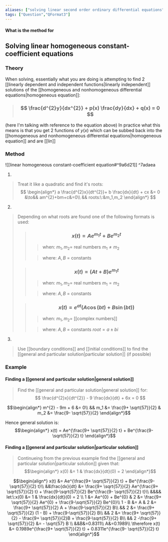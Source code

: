 ```yaml
---
aliases: ["solving linear second order ordinary differential equations","solving linear second order ODEs"]
tags: ["Question","QFormat3"]
---
```


#### What is the method for
## Solving linear homogeneous constant-coefficient equations
### Theory

When solving, essentially what you are doing is attempting to find 2 [[linearly dependent and independent functions|linearly independent]] solutions of the [[homogeneous and nonhomogeneous differential equations|homogeneous equation]]: 
> ### $$ \frac{d^{2}y}{dx^{2}} + p(x) \frac{dy}{dx} + q(x) = 0 $$

(here I'm talking with reference to the equation above)
In practice what this means is that you get 2 functions of $y(x)$ which can be subbed back into the [[homogeneous and nonhomogeneous differential equations|homogeneous equation]] and are [[lin]]

### Method
![[linear homogeneous constant-coefficient equation#^9a6d21]] ^7adaea

1) 
> Treat it like a quadratic and find it's roots:
> $$ \begin{align*}
a \frac{d^{2}x}{dt^{2}}+ b \frac{dx}{dt} + cx &= 0 &\to&& am^{2}+bm+c&=0\\
&& roots:\:&m_1,m_2
\end{align*} $$
2) 
> Depending on what roots are found one of the following formats is used:
>> ### $$ x(t) = Ae^{m_1 t} + Be^{m_2 t} $$ 
>>> when:
>>> $m_1,m_2=$ real numbers
>>> $m_1 \neq m_2$
>>
>>> where:
>>> $A,B$ = constants
>
>> ### $$ x(t) = (At+B)e^{m_1 t} $$ 
>>> when:
>>> $m_1,m_2=$ real numbers
>>> $m_1=m_2$
>>
>>> where:
>>> $A,B$ = constants 
>
>> ### $$ x(t) = e^{at} ( A\cos(bt) + B\sin(bt) ) $$ 
>>> when:
>>> $m_1,m_2=$ [[complex numbers]]
>>
>>> where:
>>> $A,B$ = constants
>>> $root=a\pm bi$
3) 
> Use [[boundary conditions]] and [[initial conditions]] to find the [[general and particular solution|particular solution]] (if possible)

### Example

#### Finding a [[general and particular solution|general solution]]
> Find the [[general and particular solution|general solution]] for:
> $$ \frac{d^{2}x}{dt^{2}} - 9 \frac{dx}{dt} + 6x = 0 $$

$$\begin{align*}
m^{2} - 9m + 6 &= 0\\
&& m_1 &= \frac{9+ \sqrt{57}}{2}  & m_2 &= \frac{9- \sqrt{57}}{2} 
\end{align*}$$

Hence general solution is:
$$\begin{align*}
x(t) = Ae^{\frac{9+ \sqrt{57}}{2} t} + Be^{\frac{9- \sqrt{57}}{2}  t}
\end{align*}$$

#### Finding a [[general and particular solution|particular solution]]
> Continueing from the previous example find the [[general and particular solution|particular solution]] given that:
> $$\begin{align*}
x(0) &= 1 & \frac{dx}{dt}(0) = 2 
\end{align*}$$

$$\begin{align*}
x(t) &= Ae^{\frac{9+ \sqrt{57}}{2} t} + Be^{\frac{9- \sqrt{57}}{2}  t}\\
&&\frac{dx}{dt} &= \frac{9+ \sqrt{57}}{2} Ae^{\frac{9+ \sqrt{57}}{2} t} + \frac{9-\sqrt{57}}{2} Be^{\frac{9- \sqrt{57}}{2}  t}\\
&&&& let:\:x(0) &= 1 & \frac{dx}{dt}(0) = 2 \\
1 &= Ae^{0} + Be^{0} & 2 &= \frac{9+ \sqrt{57}}{2} Ae^{0} + \frac{9-\sqrt{57}}{2} Be^{0}\\
1 - B &= A & 2 &= \frac{9+ \sqrt{57}}{2} A + \frac{9-\sqrt{57}}{2} B\\
&& 2 &= \frac{9+ \sqrt{57}}{2} (1 - B) + \frac{9-\sqrt{57}}{2} B\\
&& 2 &= \frac{9+ \sqrt{57}}{2} - \frac{9+ \sqrt{57}}{2}B  + \frac{9-\sqrt{57}}{2} B\\
&& 2 -\frac{9+ \sqrt{57}}{2} &=  - \sqrt{57} B \\
&&B&=0.8311\\
A&=0.1989\\
\therefore x(t) &= 0.1989e^{\frac{9+ \sqrt{57}}{2} t} + 0.8311e^{\frac{9- \sqrt{57}}{2}  t}
\end{align*}$$